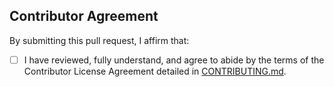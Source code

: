 ## Contributor Agreement

By submitting this pull request, I affirm that:

- [ ] I have reviewed, fully understand, and agree to abide by the terms of the Contributor License Agreement detailed in [CONTRIBUTING.md](/CONTRIBUTING.md).
